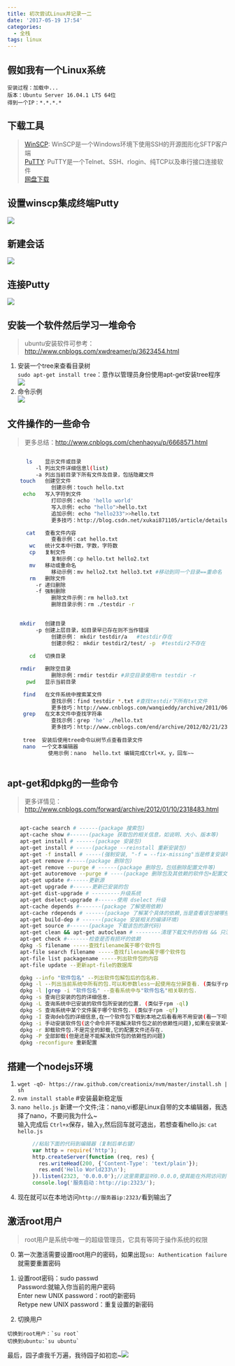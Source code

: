 ```yaml
---
title: 初次尝试Linux并记录一二
date: '2017-05-19 17:54'
categories:
  - 全栈
tags: linux
---
```

## 假如我有一个Linux系统

    安装过程：加载中...
    版本：Ubuntu Server 16.04.1 LTS 64位
    得到一个IP：*.*.*.*

## 下载工具   

> [WinSCP](http://baike.baidu.com/item/winscp): WinSCP是一个Windows环境下使用SSH的开源图形化SFTP客户端      
> [PuTTY](http://baike.baidu.com/item/putty): PuTTY是一个Telnet、SSH、rlogin、纯TCP以及串行接口连接软件     
> [网盘下载](http://pan.baidu.com/s/1qXMTI0W)   
<!--more-->
## 设置winscp集成终端Putty    

![](http://images2015.cnblogs.com/blog/662652/201705/662652-20170519153005057-1651388030.png)   

## 新建会话   

![](http://images2015.cnblogs.com/blog/662652/201705/662652-20170519153432369-1864483638.png)

## 连接Putty

![](http://images2015.cnblogs.com/blog/662652/201705/662652-20170519154120775-1272003420.png)

## 安装一个软件然后学习一堆命令

> ubuntu安装软件可参考：http://www.cnblogs.com/xwdreamer/p/3623454.html
   1. 安装一个tree来查看目录树     
    `sudo apt-get install tree`：意作以管理员身份使用apt-get安装tree程序
    ![](http://images2015.cnblogs.com/blog/662652/201705/662652-20170519155052713-342502905.png)
   2. 命令示例   
   ![](http://images2015.cnblogs.com/blog/662652/201705/662652-20170519155708728-497212186.png)

## 文件操作的一些命令

> 更多总结：http://www.cnblogs.com/chenhaoyu/p/6668571.html

``` sh

      ls    显示文件或目录
         -l 列出文件详细信息l(list)
         -a 列出当前目录下所有文件及目录，包括隐藏文件
    touch   创建空文件
              创建示例：touch hello.txt
     echo   写入字符到文件  
              打印示例：echo 'hello world'
              写入示例: echo "hello">hello.txt
              追加示例: echo "hello233">>hello.txt
              更多技巧：http://blog.csdn.net/xukai871105/article/details/35834703

      cat   查看文件内容
              查看示例：cat hello.txt
       wc   统计文本中行数，字数，字符数
       cp   复制文件
              复制示例：cp hello.txt hello2.txt
       mv   移动或重命名
              移动示例：mv hello2.txt hello3.txt #移动到同一个目录==重命名
       rm   删除文件
         -r 递归删除
         -f 强制删除
              删除文件示例：rm hello3.txt
              删除目录示例：rm ./testdir -r
              

    mkdir   创建目录
         -p 创建上层目录，如目录早已存在则不当作错误
              创建示例： mkdir testdir/a   #testdir存在
              创建示例2： mkdir testdir2/test/ -p  #testdir2不存在
              
       cd   切换目录

    rmdir   删除空目录
              删除示例：rmdir testdir #非空目录使用rm testdir -r
      pwd   显示当前目录

     find   在文件系统中搜索某文件
              查找示例：find testdir *.txt #查找testdir下所有txt文件
              更多技巧：http://www.cnblogs.com/wanqieddy/archive/2011/06/09/2076785.html
     grep   在文本文件中查找字符串
              查找示例：grep 'he' ./hello.txt
              更多技巧：http://www.cnblogs.com/end/archive/2012/02/21/2360965.html
              
     tree  安装后使用tree命令以树节点查看目录文件
     nano  一个文本编辑器
             使用示例：nano  hello.txt 编辑完成Ctrl+X，y，回车~~
     
```
##  apt-get和dpkg的一些命令 

> 更多详情见：http://www.cnblogs.com/forward/archive/2012/01/10/2318483.html    

``` sh   

    apt-cache search # ------(package 搜索包)
    apt-cache show #------(package 获取包的相关信息，如说明、大小、版本等)
    apt-get install # ------(package 安装包)
    apt-get install # -----(package --reinstall 重新安装包)
    apt-get -f install # -----(强制安装, "-f = --fix-missing"当是修复安装吧...)
    apt-get remove #-----(package 删除包)
    apt-get remove --purge # ------(package 删除包，包括删除配置文件等)
    apt-get autoremove --purge # ----(package 删除包及其依赖的软件包+配置文件等（只对6.10有效，强烈推荐）)
    apt-get update #------更新源
    apt-get upgrade #------更新已安装的包
    apt-get dist-upgrade # ---------升级系统
    apt-get dselect-upgrade #------使用 dselect 升级
    apt-cache depends #-------(package 了解使用依赖)
    apt-cache rdepends # ------(package 了解某个具体的依赖,当是查看该包被哪些包依赖吧...)
    apt-get build-dep # ------(package 安装相关的编译环境)
    apt-get source #------(package 下载该包的源代码)
    apt-get clean && apt-get autoclean # --------清理下载文件的存档 && 只清理过时的包
    apt-get check #-------检查是否有损坏的依赖
    dpkg -S filename -----查找filename属于哪个软件包
    apt-file search filename -----查找filename属于哪个软件包
    apt-file list packagename -----列出软件包的内容
    apt-file update --更新apt-file的数据库

    dpkg --info "软件包名" --列出软件包解包后的包名称.
    dpkg -l --列出当前系统中所有的包.可以和参数less一起使用在分屏查看. (类似于rpm -qa)
    dpkg -l |grep -i "软件包名" --查看系统中与"软件包名"相关联的包.
    dpkg -s 查询已安装的包的详细信息.
    dpkg -L 查询系统中已安装的软件包所安装的位置. (类似于rpm -ql)
    dpkg -S 查询系统中某个文件属于哪个软件包. (类似于rpm -qf)
    dpkg -I 查询deb包的详细信息,在一个软件包下载到本地之后看看用不用安装(看一下呗).
    dpkg -i 手动安装软件包(这个命令并不能解决软件包之前的依赖性问题),如果在安装某一个软件包的时候遇到了软件依赖的问题,可以用apt-get -f install在解决信赖性这个问题.
    dpkg -r 卸载软件包.不是完全的卸载,它的配置文件还存在.
    dpkg -P 全部卸载(但是还是不能解决软件包的依赖性的问题)
    dpkg -reconfigure 重新配置

```

## 搭建一个nodejs环境

  1. `wget -qO- https://raw.github.com/creationix/nvm/master/install.sh | sh`
  2. `nvm install stable` #安装最新稳定版          
  3. `nano hello.js` 新建一个文件;注：nano,vi都是Linux自带的文本编辑器，我选择了nano，不要问我为什么~    
  输入完成后 `Ctrl+x`保存，输入`y`,然后回车就可退出，若想查看hello.js: `cat hello.js` 

``` js 
        //粘贴下面的代码到编辑器（复制后单右键）
        var http = require('http');
        http.createServer(function (req, res) {
          res.writeHead(200, {'Content-Type': 'text/plain'});
          res.end('Hello World233\n');
        }).listen(2323, '0.0.0.0');//这里需要监听0.0.0.0,使其能在外网访问到
        console.log('服务启动：http://ip:2323/');  
``` 

  4. 现在就可以在本地访问`http://服务器ip:2323/`看到输出了

## 激活root用户

>root用户是系统中唯一的超级管理员，它具有等同于操作系统的权限
  0. 第一次激活需要设置root用户的密码，如果出现`su: Authentication failure`就需要重置密码
  1. 设置root密码：sudo passwd    
    Password:就输入你当前的用户密码    
    Enter new UNIX password：root的新密码    
    Retype new UNIX password：重复设置的新密码   

  2. 切换用户   

    切换到root用户：`su root`     
    切换到ubuntu:`su ubuntu`   

最后，园子虐我千万遍，我待园子如初恋~![](http://images2015.cnblogs.com/blog/662652/201705/662652-20170519173917494-1528058664.png)
